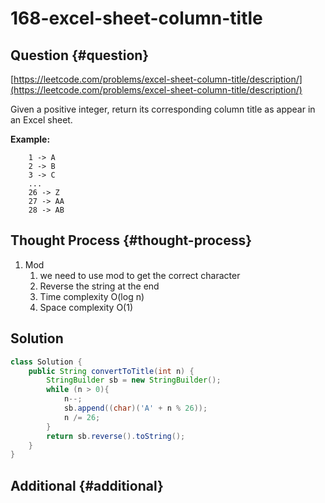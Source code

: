 # 168-excel-sheet-column-title

## Question {#question}

[https://leetcode.com/problems/excel-sheet-column-title/description/](https://leetcode.com/problems/excel-sheet-column-title/description/)

Given a positive integer, return its corresponding column title as appear in an Excel sheet.

**Example:**

```text
    1 -> A
    2 -> B
    3 -> C
    ...
    26 -> Z
    27 -> AA
    28 -> AB
```

## Thought Process {#thought-process}

1. Mod
   1. we need to use mod to get the correct character
   2. Reverse the string at the end
   3. Time complexity O\(log n\)
   4. Space complexity O\(1\)

## Solution

```java
class Solution {
    public String convertToTitle(int n) {
        StringBuilder sb = new StringBuilder();
        while (n > 0){
            n--;
            sb.append((char)('A' + n % 26));
            n /= 26;
        }
        return sb.reverse().toString();
    }
}
```

## Additional {#additional}

